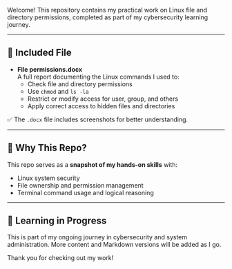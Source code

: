
Welcome! This repository contains my practical work on Linux file and directory permissions, completed as part of my cybersecurity learning journey.

---

## 📁 Included File

- **File permissions.docx**  
  A full report documenting the Linux commands I used to:
  - Check file and directory permissions
  - Use `chmod` and `ls -la`
  - Restrict or modify access for user, group, and others
  - Apply correct access to hidden files and directories

✅ The `.docx` file includes screenshots for better understanding.

---

## 📌 Why This Repo?

This repo serves as a **snapshot of my hands-on skills** with:
- Linux system security
- File ownership and permission management
- Terminal command usage and logical reasoning

---

## 🧠 Learning in Progress

This is part of my ongoing journey in cybersecurity and system administration. More content and Markdown versions will be added as I go.

Thank you for checking out my work!
